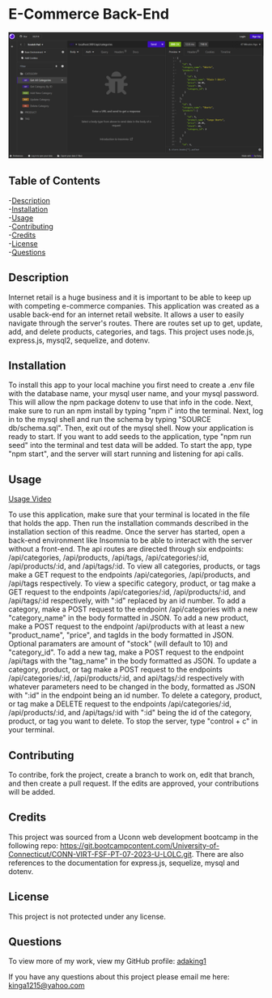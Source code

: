 # E-Commerce Back-End

![Image](./assets/screenshot.png)  

## Table of Contents
-[Description](#description)  
-[Installation](#installation)  
-[Usage](#usage)  
-[Contributing](#contributing)  
-[Credits](#credits)  
-[License](#license)  
-[Questions](#questions)

## Description
Internet retail is a huge business and it is important to be able to keep up with competing e-commerce companies. This application was created as a usable back-end for an internet retail website. It allows a user to easily navigate through the server's routes. There are routes set up to get, update, add, and delete products, categories, and tags. This project uses node.js, express.js, mysql2, sequelize, and dotenv.

## Installation
To install this app to your local machine you first need to create a .env file with the database name, your mysql user name, and your mysql password. This will allow the npm package dotenv to use that info in the code. Next, make sure to run an npm install by typing "npm i" into the terminal. Next, log in to the mysql shell and run the schema by typing "SOURCE db/schema.sql". Then, exit out of the mysql shell. Now your application is ready to start. If you want to add seeds to the application, type "npm run seed" into the terminal and test data will be added. To start the app, type "npm start", and the server will start running and listening for api calls.

## Usage
[Usage Video](https://drive.google.com/file/d/1Xyqtm02dbB1NnhiyRe_lpSR1ge7I28sm/view)  
  
To use this application, make sure that your terminal is located in the file that holds the app. Then run the installation commands described in the installation section of this readme. Once the server has started, open a back-end environment like Insomnia to be able to interact with the server without a front-end. The api routes are directed through six endpoints: /api/categories, /api/products, /api/tags, /api/categories/:id, /api/products/:id, and /api/tags/:id. To view all categories, products, or tags make a GET request to the endpoints /api/categories, /api/products, and /api/tags respectively. To view a specific category, product, or tag make a GET request to the endpoints /api/categories/:id, /api/products/:id,  and /api/tags/:id respectively, with ":id" replaced by an id number. To add a category, make a POST request to the endpoint /api/categories with a new "category_name" in the body formatted in JSON. To add a new product, make a POST request to the endpoint /api/products with at least a new "product_name", "price", and tagIds in the body formatted in JSON. Optional paramaters are amount of "stock" (will default to 10) and "category_id". To add a new tag, make a POST request to the endpoint /api/tags with the "tag_name" in the body formatted as JSON. To update a category, product, or tag make a POST request to the endpoints /api/categories/:id, /api/products/:id, and api/tags/:id respectively with whatever parameters need to be changed in the body, formatted as JSON with ":id" in the endpoint being an id number. To delete a category, product, or tag make a DELETE request to the endpoints /api/categories/:id, /api/products/:id, and /api/tags/:id with ":id" being the id of the category, product, or tag you want to delete. To stop the server, type "control + c" in your terminal.

## Contributing
To contribe, fork the project, create a branch to work on, edit that branch, and then create a pull request. If the edits are approved, your contributions will be added.

## Credits
This project was sourced from a Uconn web development bootcamp in the following repo: https://git.bootcampcontent.com/University-of-Connecticut/CONN-VIRT-FSF-PT-07-2023-U-LOLC.git. There are also references to the documentation for express.js, sequelize, mysql and dotenv.

## License
This project is not protected under any license.

## Questions
To view more of my work, view my GitHub profile: [adaking1](https://github.com/adaking1)

If you have any questions about this project please email me here: kinga1215@yahoo.com

